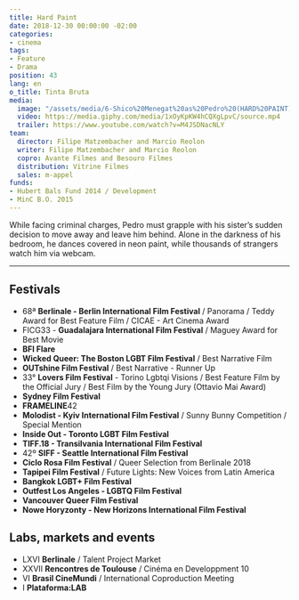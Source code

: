 ```yaml
---
title: Hard Paint
date: 2018-12-30 00:00:00 -02:00
categories:
- cinema
tags:
- Feature
- Drama
position: 43
lang: en
o_title: Tinta Bruta
media:
  image: "/assets/media/6-Shico%20Menegat%20as%20Pedro%20(HARD%20PAINT).jpg"
  video: https://media.giphy.com/media/1xOyKpKW4hCQXgLpvC/source.mp4
  trailer: https://www.youtube.com/watch?v=M4JSDNacNLY
team:
  director: Filipe Matzembacher and Marcio Reolon
  writer: Filipe Matzembacher and Marcio Reolon
  copro: Avante Filmes and Besouro Filmes
  distribution: Vitrine Filmes
  sales: m-appel
funds:
- Hubert Bals Fund 2014 / Development
- MinC B.O. 2015
---
```


While facing criminal charges, Pedro must grapple with his sister’s sudden decision to move away and leave him behind. Alone in the darkness of his bedroom, he dances covered in neon paint, while thousands of strangers watch him via webcam.

---
## Festivals
* 68ª **Berlinale - Berlin International Film Festival** / Panorama / Teddy Award for Best Feature Film / CICAE - Art Cinema Award
* FICG33 - **Guadalajara International Film Festival** / Maguey Award for Best Movie 
* **BFI Flare**
* **Wicked Queer: The Boston LGBT Film Festival** / Best Narrative Film
* **OUTshine Film Festival** / Best Narrative - Runner Up
* 33° **Lovers Film Festival** - Torino Lgbtqi Visions / Best Feature Film by the Official Jury / Best Film by the Young Jury (Ottavio Mai Award)
* **Sydney Film Festival**
* **FRAMELINE**42
* **Molodist - Kyiv International Film Festival** / Sunny Bunny Competition / Special Mention
* **Inside Out - Toronto LGBT Film Festival**
* **TIFF.18 - Transilvania International Film Festival**
* 42º **SIFF - Seattle International Film Festival**
* **Ciclo Rosa Film Festival** / Queer Selection from Berlinale 2018
* **Tapipei Film Festival** / Future Lights: New Voices from Latin America
* **Bangkok LGBT+ Film Festival**
* **Outfest Los Angeles - LGBTQ Film Festival**
* **Vancouver Queer Film Festival** 
* **Nowe Horyzonty - New Horizons International Film Festival**

## Labs, markets and events
* LXVI **Berlinale** / Talent Project Market
* XXVII **Rencontres de Toulouse** / Cinéma en Developpment 10
* VI **Brasil CineMundi** / International Coproduction Meeting
* I **Plataforma:LAB**